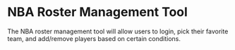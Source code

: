 # NBA Roster Management Tool


The NBA roster management tool will allow users to login, pick their favorite team, and add/remove players based on certain conditions. 
